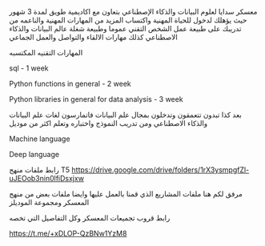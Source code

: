 معسكر سدايا لعلوم البيانات والذكاء الإصطناعي بتعاون مع اكاديمية طويق لمدة 3 شهور حيث يؤهلك لدخول للحياة المهنية واكتساب المزيد من المهارات المهنية 
والناعمه من تدريبك على طبيعة عمل الشخص التقني عموما وطبيعة شغلة عالم البيانات والذكاء الاصطناعي كذلك مهارات الالقاء والتواصل والعمل الجماعي 

المهارات التقنيه المكتسبه 

sql - 1 week

Python functions in general - 2 week 

Python libraries in general for data analysis - 3 week

بعد كذا تبدون تتعمقون وتدخلون بمجال علم البيانات فاتمارسون لغات علم البيانات والذكاء الاصطناعي ومن تدريب النموذج واختباره وتعلم اكثر من موديل

Machine language

Deep language


رابط ملفات منهج T5
https://drive.google.com/drive/folders/1rX3ysmpgfZl-uJEOob3nin0lfiDsxjxw



مرفق لكم هنا ملفات المشاريع الذي قمنا بالعمل عليها وايضا ملفات بعض من منهج المعسكر ومجموعة الموديلز 

رابط قروب تجميعات المعسكر وكل التفاصيل التي تخصه 

https://t.me/+xDLOP-QzBNw1YzM8
